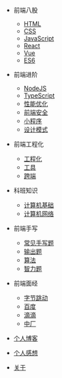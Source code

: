 * 前端八股
  * [HTML](md/room/HTML/main)
  * [CSS](md/room/CSS/main)
  * [JavaScript](md/room/JavaScript/01)
  * [React](md/room/React/01)
  * [Vue](md/room/CSS/01.md)
  * [ES6](md/about/01.md)

* 前端进阶
  * [NodeJS](md/about/01.md)
  * [TypeScript](md/about/01.md)
  * [性能优化](md/about/01.md)
  * [前端安全](md/about/01.md)
  * [小程序](md/about/01.md)
  * [设计模式](md/about/01.md)

* 前端工程化
  * [工程化](md/about/01.md)
  * [工具](md/about/01.md)
  * [跨端](md/about/01.md)

* 科班知识
  * [计算机基础](md/about/01.md)
  * [计算机网络](md/about/01.md)

* 前端手写
  * [常见手写题](md/room/write/01.md)
  * [输出题](md/about/01.md)
  * [算法](md/about/01.md)
  * [智力题](md/about/01.md)


* 前端面经
  * [字节跳动](md/interview/bytedance/01)
  * [百度](md/interview/baidu/01)
  * [滴滴](md/interview/didi/main)
  * [中厂](md/interview/mid/main)
* [个人博客](md/blog/main)
* [个人感想](md/thoughts/01)
* [关于](README)
